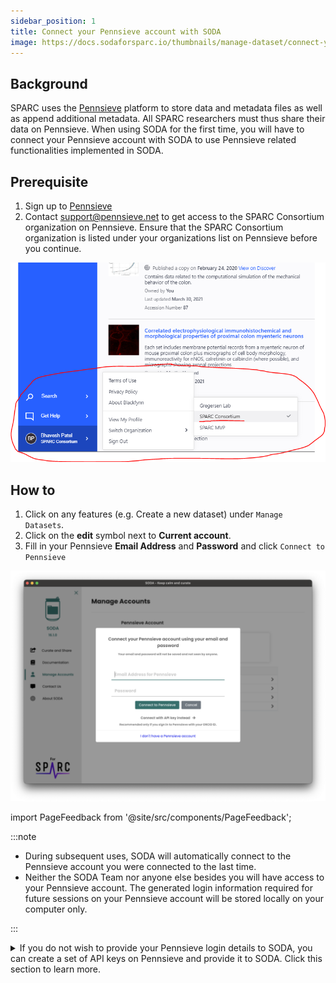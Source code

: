 ```yaml
---
sidebar_position: 1
title: Connect your Pennsieve account with SODA
image: https://docs.sodaforsparc.io/thumbnails/manage-dataset/connect-your-pennsieve-account-with-soda.png
---
```


## Background

SPARC uses the [Pennsieve](https://app.pennsieve.net/) platform to store data and metadata files as well as append additional metadata. All SPARC researchers must thus share their data on Pennsieve. When using SODA for the first time, you will have to connect your Pennsieve account with SODA to use Pennsieve related functionalities implemented in SODA.

## Prerequisite

1. Sign up to [Pennsieve](https://app.pennsieve.net/)
2. Contact support@pennsieve.net to get access to the SPARC Consortium organization on Pennsieve. Ensure that the SPARC Consortium organization is listed under your organizations list on Pennsieve before you continue.

![](https://github.com/fairdataihub/SODA-for-SPARC/blob/main/docs/documentation/Manage-datasets/Connect-to-BF/consortium-bf-account.PNG?raw=true)

## How to

1. Click on any features (e.g. Create a new dataset) under `Manage Datasets`.
2. Click on the **edit** symbol next to **Current account**.
3. Fill in your Pennsieve **Email Address** and **Password** and click `Connect to Pennsieve`

![](https://github.com/fairdataihub/SODA-for-SPARC/blob/main/docs/documentation/Manage-datasets/Connect-to-BF/connect-to-PS-SODA.png?raw=true)

import PageFeedback from '@site/src/components/PageFeedback';

:::note

- During subsequent uses, SODA will automatically connect to the Pennsieve account you were connected to the last time.
- Neither the SODA Team nor anyone else besides you will have access to your Pennsieve account. The generated login information required for future sessions on your Pennsieve account will be stored locally on your computer only.

:::

<details>

<summary>If you do not wish to provide your Pennsieve login details to SODA, you can create a set of API keys on Pennsieve and provide it to SODA. Click this section to learn more.</summary>

:::caution
Some features of SODA might not work if you add your API keys to SODA in this method. We recommend that you use the [username/password entry method](#how-to) to guarantee that only the relevant information needed for SODA is used.
:::

- In the new pop-up window click on `I want to connect with an API key instead` at the bottom of the pop-up.
- Follow the instructions on the Pennsieve help page to get a **API key**, and **API secret** from your Pennsieve account. Make sure you are under the `SPARC Consortium` organization on Pennsieve when you generate the API key and secret. Also set your **Key name** to `SODA-Pennsieve`
  ![](https://github.com/fairdataihub/SODA-for-SPARC/blob/main/docs/documentation/Manage-datasets/Connect-to-BF/consortium-bf-account.PNG?raw=true)
- Enter your **API key**, **API secret** and `SODA-Pennsieve` for your **Key name** in the corresponding fields then click on `Add`.
  ![](https://github.com/fairdataihub/SODA-for-SPARC/blob/main/docs/documentation/Manage-datasets/Connect-to-BF/connect-to-blackfynn.gif?raw=true)

</details>

<PageFeedback />
